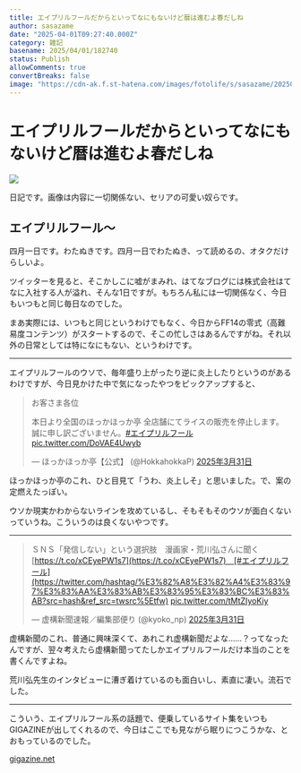 ```yaml
---
title: エイプリルフールだからといってなにもないけど暦は進むよ春だしね
author: sasazame
date: "2025-04-01T09:27:40.000Z"
category: 雑記
basename: 2025/04/01/182740
status: Publish
allowComments: true
convertBreaks: false
image: "https://cdn-ak.f.st-hatena.com/images/fotolife/s/sasazame/20250401/20250401181657.png"
---
```

# エイプリルフールだからといってなにもないけど暦は進むよ春だしね

![](https://cdn-ak.f.st-hatena.com/images/fotolife/s/sasazame/20250401/20250401181657.png)

日記です。画像は内容に一切関係ない、セリアの可愛い奴らです。

<!-- Extended Body -->

## エイプリルフール～

四月一日です。わたぬきです。四月一日でわたぬき、って読めるの、オタクだけらしいよ。

ツイッターを見ると、そこかしこに嘘がまみれ、はてなブログには株式会社はてなに入社する人が溢れ、そんな1日ですが。もちろん私には一切関係なく、今日もいつもと同じ毎日なのでした。

まあ実際には、いつもと同じというわけでもなく、今日からFF14の零式（高難易度コンテンツ）がスタートするので、そこの忙しさはあるんですがね。それ以外の日常としては特になにもない、というわけです。

* * *

エイプリルフールのウソで、毎年盛り上がったり逆に炎上したりというのがあるわけですが、今日見かけた中で気になったやつをピックアップすると、

> お客さま各位  
>   
> 本日より全国のほっかほっか亭 全店舗にてライスの販売を停止します。  
> 誠に申し訳ございません。[#エイプリルフール](https://twitter.com/hashtag/%E3%82%A8%E3%82%A4%E3%83%97%E3%83%AA%E3%83%AB%E3%83%95%E3%83%BC%E3%83%AB?src=hash&ref_src=twsrc%5Etfw) [pic.twitter.com/DoVAE4Uwyb](https://t.co/DoVAE4Uwyb)
> 
> — ほっかほっか亭【公式】 (@HokkahokkaP) [2025年3月31日](https://twitter.com/HokkahokkaP/status/1906723426959835149?ref_src=twsrc%5Etfw)

ほっかほっか亭のこれ、ひと目見て「うわ、炎上しそ」と思いました。で、案の定燃えたっぽい。

ウソか現実かわからないラインを攻めているし、そもそもそのウソが面白くないっていうね。こういうのは良くないやつです。

* * *

> ＳＮＳ「発信しない」という選択肢　漫画家・荒川弘さんに聞く　[https://t.co/xCEyePW1s7](https://t.co/xCEyePW1s7)　[#エイプリルフール](https://twitter.com/hashtag/%E3%82%A8%E3%82%A4%E3%83%97%E3%83%AA%E3%83%AB%E3%83%95%E3%83%BC%E3%83%AB?src=hash&ref_src=twsrc%5Etfw) [pic.twitter.com/tMtZIyoKiy](https://t.co/tMtZIyoKiy)
> 
> — 虚構新聞速報／編集部便り (@kyoko\_np) [2025年3月31日](https://twitter.com/kyoko_np/status/1906829284683198886?ref_src=twsrc%5Etfw)

虚構新聞のこれ、普通に興味深くて、あれこれ虚構新聞だよな……？ってなったんですが、翌々考えたら虚構新聞ってたしかエイプリルフールだけ本当のことを書くんですよね。

荒川弘先生のインタビューに漕ぎ着けているのも面白いし、素直に凄い。流石でした。

* * *

こういう、エイプリルフール系の話題で、便乗しているサイト集をいつもGIGAZINEが出してくれるので、今日はここでも見ながら眠りにつこうかな、とおもっているのでした。

[gigazine.net](https://gigazine.net/news/20250401-aprilfool/)